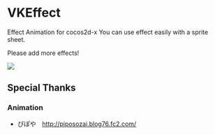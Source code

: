 # VKEffect
Effect Animation for cocos2d-x
You can use effect easily with a sprite sheet.

Please add more effects!

![](http://gifzo.net/nb93deMXoC.gif)

## Special Thanks
### Animation 
- ぴぽや　http://piposozai.blog76.fc2.com/
